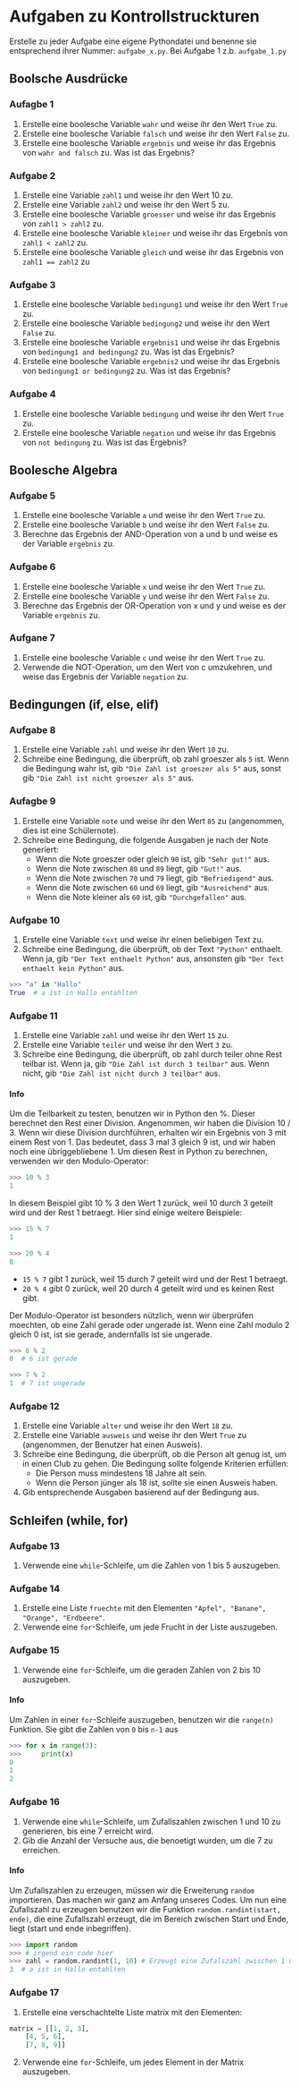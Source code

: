 # Aufgaben zu Kontrollstruckturen

Erstelle zu jeder Aufgabe eine eigene Pythondatei und benenne sie entsprechend ihrer Nummer:
`aufgabe_x.py`. Bei Aufgabe 1 z.b. `aufgabe_1.py`

## Boolsche Ausdrücke

### Aufagbe 1

1. Erstelle eine boolesche Variable `wahr` und weise ihr den Wert `True` zu.
2. Erstelle eine boolesche Variable `falsch` und weise ihr den Wert `False` zu.
3. Erstelle eine boolesche Variable `ergebnis` und weise ihr das Ergebnis von `wahr and falsch` zu. Was ist das Ergebnis?

### Aufgabe 2

1. Erstelle eine Variable `zahl1` und weise ihr den Wert 10 zu.
2. Erstelle eine Variable `zahl2` und weise ihr den Wert 5 zu.
3. Erstelle eine boolesche Variable `groesser` und weise ihr das Ergebnis von `zahl1 > zahl2` zu.
4. Erstelle eine boolesche Variable `kleiner` und weise ihr das Ergebnis von `zahl1 < zahl2` zu.
5. Erstelle eine boolesche Variable `gleich` und weise ihr das Ergebnis von `zahl1 == zahl2` zu

### Aufgabe 3

1. Erstelle eine boolesche Variable `bedingung1` und weise ihr den Wert `True` zu.
2. Erstelle eine boolesche Variable `bedingung2` und weise ihr den Wert `False` zu.
3. Erstelle eine boolesche Variable `ergebnis1` und weise ihr das Ergebnis von `bedingung1 and bedingung2` zu. Was ist das Ergebnis?
4. Erstelle eine boolesche Variable `ergebnis2` und weise ihr das Ergebnis von `bedingung1 or bedingung2` zu. Was ist das Ergebnis?

### Aufgabe 4

1. Erstelle eine boolesche Variable `bedingung` und weise ihr den Wert `True` zu.
2. Erstelle eine boolesche Variable `negation` und weise ihr das Ergebnis von `not bedingung` zu. Was ist das Ergebnis?

## Boolesche Algebra

### Aufgabe 5

1. Erstelle eine boolesche Variable `a` und weise ihr den Wert `True` zu.
2. Erstelle eine boolesche Variable `b` und weise ihr den Wert `False` zu.
3. Berechne das Ergebnis der AND-Operation von a und b und weise es der Variable `ergebnis` zu.

### Aufgabe 6

1. Erstelle eine boolesche Variable `x` und weise ihr den Wert `True` zu.
2. Erstelle eine boolesche Variable `y` und weise ihr den Wert `False` zu.
3. Berechne das Ergebnis der OR-Operation von x und y und weise es der Variable `ergebnis` zu.

### Aufgane 7

1. Erstelle eine boolesche Variable `c` und weise ihr den Wert `True` zu.
2. Verwende die NOT-Operation, um den Wert von c umzukehren, und weise das Ergebnis der Variable `negation` zu.

## Bedingungen (if, else, elif)

### Aufgabe 8

1. Erstelle eine Variable `zahl` und weise ihr den Wert `10` zu.
2. Schreibe eine Bedingung, die überprüft, ob zahl groeszer als `5` ist. Wenn die Bedingung wahr ist, gib `"Die Zahl ist groeszer als 5"` aus, sonst gib `"Die Zahl ist nicht groeszer als 5"` aus.

### Aufagbe 9

1. Erstelle eine Variable `note` und weise ihr den Wert `85` zu (angenommen, dies ist eine Schülernote).
2. Schreibe eine Bedingung, die folgende Ausgaben je nach der Note generiert:
    - Wenn die Note groeszer oder gleich `90` ist, gib `"Sehr gut!"` aus.
    - Wenn die Note zwischen `80` und `89` liegt, gib `"Gut!"` aus.
    - Wenn die Note zwischen `70` und `79` liegt, gib `"Befriedigend"` aus.
    - Wenn die Note zwischen `60` und `69` liegt, gib `"Ausreichend"` aus.
    - Wenn die Note kleiner als `60` ist, gib `"Durchgefallen"` aus.

### Aufgabe 10

1. Erstelle eine Variable `text` und weise ihr einen beliebigen Text zu.
2. Schreibe eine Bedingung, die überprüft, ob der Text `"Python"` enthaelt. Wenn ja, gib `"Der Text enthaelt Python"` aus, ansonsten gib `"Der Text enthaelt kein Python"` aus.

```python
>>> "a" in "Hallo"
True  # a ist in Hallo entahlten
```

### Aufgabe 11

1. Erstelle eine Variable `zahl` und weise ihr den Wert `15` zu.
2. Erstelle eine Variable `teiler` und weise ihr den Wert `3` zu.
3. Schreibe eine Bedingung, die überprüft, ob zahl durch teiler ohne Rest teilbar ist. Wenn ja, gib `"Die Zahl ist durch 3 teilbar"` aus. Wenn nicht, gib `"Die Zahl ist nicht durch 3 teilbar"` aus.

#### Info

Um die Teilbarkeit zu testen, benutzen wir in Python den %. Dieser berechnet den Rest einer Division. Angenommen, wir haben die Division 10 / 3. Wenn wir diese Division durchführen, erhalten wir ein Ergebnis von 3 mit einem Rest von 1. Das bedeutet, dass 3 mal 3 gleich 9 ist, und wir haben noch eine übriggebliebene 1. Um diesen Rest in Python zu berechnen, verwenden wir den Modulo-Operator:

```python
>>> 10 % 3
1
```

In diesem Beispiel gibt 10 % 3 den Wert 1 zurück, weil 10 durch 3 geteilt wird und der Rest 1 betraegt.
Hier sind einige weitere Beispiele:

```python
>>> 15 % 7
1

>>> 20 % 4
0
```

- `15 % 7` gibt 1 zurück, weil 15 durch 7 geteilt wird und der Rest 1 betraegt.
- `20 % 4` gibt 0 zurück, weil 20 durch 4 geteilt wird und es keinen Rest gibt.

Der Modulo-Operator ist besonders nützlich, wenn wir überprüfen moechten, ob eine Zahl gerade oder ungerade ist. Wenn eine Zahl modulo 2 gleich 0 ist, ist sie gerade, andernfalls ist sie ungerade.

```python
>>> 6 % 2
0  # 6 ist gerade

>>> 7 % 2
1  # 7 ist ungerade
```

### Aufgabe 12

1. Erstelle eine Variable `alter` und weise ihr den Wert `18` zu.
2. Erstelle eine Variable `ausweis` und weise ihr den Wert `True` zu (angenommen, der Benutzer hat einen Ausweis).
3. Schreibe eine Bedingung, die überprüft, ob die Person alt genug ist, um in einen Club zu gehen. Die Bedingung sollte folgende Kriterien erfüllen:
    - Die Person muss mindestens 18 Jahre alt sein.
    - Wenn die Person jünger als 18 ist, sollte sie einen Ausweis haben.
4. Gib entsprechende Ausgaben basierend auf der Bedingung aus.

## Schleifen (while, for)

### Aufgabe 13

1. Verwende eine `while`-Schleife, um die Zahlen von 1 bis 5 auszugeben.

### Aufgabe 14

1. Erstelle eine Liste `fruechte` mit den Elementen `"Apfel", "Banane", "Orange", "Erdbeere"`.
2. Verwende eine `for`-Schleife, um jede Frucht in der Liste auszugeben.

### Aufgabe 15

1. Verwende eine `for`-Schleife, um die geraden Zahlen von 2 bis 10 auszugeben.

#### Info

Um Zahlen in einer `for`-Schleife auszugeben, benutzen wir die `range(n)` Funktion. Sie gibt die Zahlen von `0` bis `n-1` aus

```python
>>> for x in range(3):
>>>     print(x)
0
1
2
```

### Aufgabe 16

1. Verwende eine `while`-Schleife, um Zufallszahlen zwischen 1 und 10 zu generieren, bis eine 7 erreicht wird.
2. Gib die Anzahl der Versuche aus, die benoetigt wurden, um die 7 zu erreichen.

#### Info
Um Zufallszahlen zu erzeugen, müssen wir die Erweiterung `random` importieren. Das machen wir ganz am Anfang unseres Codes. Um nun eine Zufallszahl zu erzeugen benutzen wir die Funktion `random.randint(start, ende)`, die eine Zufallszahl erzeugt, die im Bereich zwischen Start und Ende, liegt (start und ende inbegriffen).

```python
>>> import random
>>> # irgend ein code hier
>>> zahl = random.randint(1, 10) # Erzeugt eine Zufalszahl zwischen 1 unnd 10. Beide beinhaltet
3  # a ist in Hallo entahlten
```

### Aufgabe 17

1. Erstelle eine verschachtelte Liste matrix mit den Elementen:

```python
matrix = [[1, 2, 3],
    [4, 5, 6],
    [7, 8, 9]]
```

2. Verwende eine `for`-Schleife, um jedes Element in der Matrix auszugeben.
